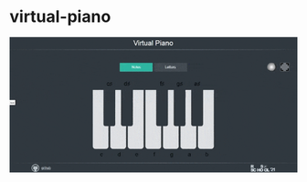 # virtual-piano
[![Header](https://github.com/VeronikaKlejmyonova/virtual-piano/blob/main/assets/piano.gif)](https://github.com/VeronikaKlejmyonova/virtual-piano)